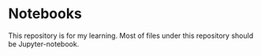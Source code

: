 # Notebooks
This repository is for my learning. Most of files under this repository should be Jupyter-notebook.
